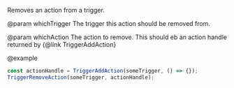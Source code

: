 Removes an action from a trigger.

@param whichTrigger
The trigger this action should be removed from.

@param whichAction
The action to remove. This should eb an action handle returned by {@link TriggerAddAction}

@example
```typescript
const actionHandle = TriggerAddAction(someTrigger, () => {});
TriggerRemoveAction(someTrigger, actionHandle);
```